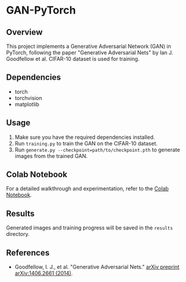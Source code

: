 ﻿# GAN-PyTorch

## Overview
This project implements a Generative Adversarial Network (GAN) in PyTorch, following the paper "Generative Adversarial Nets" by Ian J. Goodfellow et al. CIFAR-10 dataset is used for training.

## Dependencies
- torch
- torchvision
- matplotlib

## Usage
1. Make sure you have the required dependencies installed.
2. Run `training.py` to train the GAN on the CIFAR-10 dataset.
3. Run `generate.py --checkpoint=path/to/checkpoint.pth` to generate images from the trained GAN.

## Colab Notebook
For a detailed walkthrough and experimentation, refer to the [Colab Notebook](https://colab.research.google.com/drive/1CB0APHpRRcdYZMjsEqe3fC6VywH7n7w7?usp=sharing).

## Results
Generated images and training progress will be saved in the `results` directory.

## References
- Goodfellow, I. J., et al. "Generative Adversarial Nets." [arXiv preprint arXiv:1406.2661 (2014)](https://arxiv.org/abs/1406.2661).

